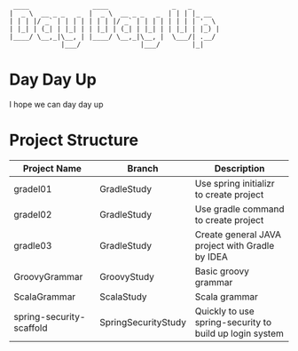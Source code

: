 
```
 ____                ____                _   _       
|  _ \  __ _ _   _  |  _ \  __ _ _   _  | | | |_ __  
| | | |/ _` | | | | | | | |/ _` | | | | | | | | '_ \ 
| |_| | (_| | |_| | | |_| | (_| | |_| | | |_| | |_) |
|____/ \__,_|\__, | |____/ \__,_|\__, |  \___/| .__/ 
             |___/               |___/        |_|   

```
# Day Day Up
I hope we can day day up

# Project Structure
|Project Name| Branch | Description|
|------------|--------|------------|
|gradel01|GradleStudy|Use spring initializr to create project|
|gradel02|GradleStudy|Use gradle command to create project|
|gradle03|GradleStudy|Create general JAVA project with Gradle by IDEA|
|GroovyGrammar|GroovyStudy|Basic groovy grammar|
|ScalaGrammar|ScalaStudy|Scala grammar|
|spring-security-scaffold|SpringSecurityStudy|Quickly to use spring-security to build up login system|
